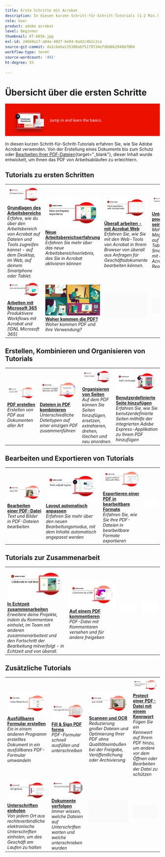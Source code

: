 ```yaml
---
title: Erste Schritte mit Acrobat
description: In diesen kurzen Schritt-für-Schritt-Tutorials (1-2 Min.) erfahren Sie, wie Sie Adobe Acrobat verwenden.
role: User
product: adobe acrobat
level: Beginner
thumbnail: KT-6856.jpg
exl-id: 24660a17-a04e-4937-be94-0a42c4b2c2ca
source-git-commit: da1cbeba135380abf5179734efdb86b294887004
workflow-type: tm+mt
source-wordcount: '491'
ht-degree: 5%

---
```


# Übersicht über die ersten Schritte

![Acrobat - Erste Schritte](../assets/Hero-GettingStarted.png)

In diesen kurzen Schritt-für-Schritt-Tutorials erfahren Sie, wie Sie Adobe Acrobat verwenden. Von der Erstellung eines Dokuments bis zum Schutz oder [Bearbeiten Ihrer PDF-Dateien](https://www.adobe.com/de/acrobat/online/pdf-editor.html){target="_blank"}, dieser Inhalt wurde entwickelt, um Ihnen das PDF von Arbeitsabläufen zu erleichtern.

## Tutorials zu ersten Schritten

<table style="table-layout:fixed">
<tr>
  <td>
    <a href="get-to-know-the-acrobat-dc-interface.md">
      <img alt="Grundlagen des Arbeitsbereichs" src="../assets/Workspace_1280.png" />
    </a>
    <div>
    <a href="get-to-know-the-acrobat-dc-interface.md"><strong>Grundlagen des Arbeitsbereichs</strong></a>
    </div>
    <em>Erfahre, wie du über den Arbeitsbereich von Acrobat auf Dateien und Tools zugreifen kannst - auf dem Desktop, im Web, auf deinem Smartphone oder Tablet.</em>
    <br>
  </td>
  <td>
    <a href="new-workspace.md">
      <img alt="Neue Arbeitsbereichserfahrung" src="../assets/NewWorkspace.png" />
    </a>
    <div>
    <a href="new-workspace.md"><strong>Neue Arbeitsbereichserfahrung</strong></a>
    </div>
    <em>Erfahren Sie mehr über das neue Arbeitsbereichserlebnis, das Sie in Acrobat aktivieren können</em>
    <br>
  </td>
  <td>
    <a href="acrobatweb.md">
      <img alt="Überall arbeiten - mit Acrobat Web" src="../assets/Acrobatweb_1280.png" />
    </a>
    <div>
    <a href="acrobatweb.md"><strong>Überall arbeiten - mit Acrobat Web</strong></a>
    </div>
    <em>Erfahren Sie, wie Sie mit den Web-Tools von Acrobat in Ihrem Browser von überall aus Anfragen für Geschäftsdokumente bearbeiten können.</em>
    <br>
  </td>
  <td>
    <a href="productivity.md">
      <img alt="Unterwegs produktiv sein." src="../assets/Productivity_1280.png" />
    </a>
    <div>
     <a href="productivity.md"><strong>Unterwegs produktiv sein.</strong></a>
    </div>
    <em>Mehr Möglichkeiten auf dem Tablet oder Smartphone mit der Acrobat Reader-App</em>
    <br>
  </td>
</tr>
<tr>
    <td>
      <a href="../integrate/integrate-overview.md#microsoft">
        <img alt="Arbeiten mit Microsoft 365" src="../assets/WorkMicrosoft365_1280.png" />
      </a>
      <div>
      <a href="../integrate/integrate-overview.md#microsoft"><strong>Arbeiten mit Microsoft 365</strong></a>
      </div>
      <em>Produktivere Workflows mit Acrobat und [!DNL Microsoft 365]</em>
      <br>
    </td>
    <td>
      <a href="where-do-pdfs-come-from.md">
        <img alt="Woher kommen die PDF?" src="../assets/WherePDFs.jpg" />
      </a>
      <div>
      <a href="where-do-pdfs-come-from.md"><strong>Woher kommen die PDF?</strong></a>
      </div>
      <em>Woher kommen PDF und ihre Verwendung?</em>
      <br>
    </td>
    <td>
    <img alt="Spacer" src="../assets/Grayspacer.png" />
      <div>
      <br>
    </td>
    <td>
    <img alt="Spacer" src="../assets/Grayspacer.png" />
      <div>
      <br>
    </td>
  </tr>
  </table>

## Erstellen, Kombinieren und Organisieren von Tutorials

<table style="table-layout:fixed">
  <tr>
    <td>
      <a href="create-pdf.md">
        <img alt="PDF-Dateien erstellen" src="../assets/Create.jpg" />
      </a>
      <div>
      <a href="create-pdf.md"><strong>PDF erstellen</strong></a>
      </div>
      <em>Erstellen von PDF aus Dokumenten aller Art</em>
      <br>
    </td>
    <td>
      <a href="combine-to-pdf.md">
        <img alt="Combine Files auf PDF" src="../assets/Combine.jpg" />
      </a>
      <div>
      <a href="combine-to-pdf.md"><strong>Dateien in PDF kombinieren</strong></a>
      </div>
      <em>Unterschiedliche Dateitypen auf einer einzigen PDF zusammenführen</em>
      <br>
    </td>
    <td>
      <a href="organize.md">
        <img alt="Organisieren von Seiten" src="../assets/Organize.png" />
      </a>
      <div>
      <a href="organize.md"><strong>Organisieren von Seiten</strong></a>
      </div>
      <em>Auf dem PDF können Sie Seiten hinzufügen, ersetzen, extrahieren, drehen, löschen und neu anordnen.</em>
      <br>
    </td>
    <td>
      <a href="add-custom-page.md">
        <img alt="Benutzerdefinierte Seite hinzufügen" src="../assets/Custompage.png" />
      </a>
      <div>
      <a href="add-custom-page.md"><strong>Benutzerdefinierte Seite hinzufügen</strong></a>
      </div>
      <em>Erfahren Sie, wie Sie benutzerdefinierte Seiten mithilfe der integrierten Adobe Express-Applikation zu Ihrem PDF hinzufügen</em>
      <br>
    </td>
  </tr>
  </table>

## Bearbeiten und Exportieren von Tutorials

<table style="table-layout:fixed">
  <tr>
    <td>
      <a href="edit-pdf.md">
        <img alt="Bearbeiten einer PDF-Datei" src="../assets/Edit.jpg" />
      </a>
      <div>
      <a href="edit-pdf.md"><strong>Bearbeiten einer PDF-Datei</strong></a>
      </div>
      <em>Text und Bilder in PDF-Dateien bearbeiten</em>
      <br>
    </td>
    <td>
      <a href="auto-adjust-layout.md">
        <img alt="Layout automatisch anpassen" src="../assets/Autoadjust.png" />
      </a>
      <div>
      <a href="auto-adjust-layout.md"><strong>Layout automatisch anpassen</strong></a>
      </div>
      <em>Erfahren Sie mehr über den neuen Bearbeitungsmodus, mit dem Inhalte automatisch angepasst werden</em>
      <br>
    </td>
    <td>
      <a href="export-pdf.md">
        <img alt="Exportieren einer PDF in bearbeitbare Formate" src="../assets/Export.jpg" />
      </a>
      <div>
      <a href="export-pdf.md"><strong>Exportieren einer PDF in bearbeitbare Formate</strong></a>
      </div>
      <em>Erfahren Sie, wie Sie Ihre PDF-Dateien in bearbeitbare Formate exportieren</em>
      <br>
    </td>
    <td>
    <img alt="Spacer" src="../assets/Whitespacer.png" />
      <div>
      <br>
    </td>
  </tr>
  </table>

## Tutorials zur Zusammenarbeit

<table style="table-layout:fixed">
  <tr>
    <td>
      <a href="collaborate.md">
        <img alt="In Echtzeit zusammenarbeiten" src="../assets/Collaborate_1280.png" />
      </a>
      <div>
      <a href="collaborate.md"><strong>In Echtzeit zusammenarbeiten</strong></a>
      </div>
      <em>Erweitere deine Projekte, indem du Kommentare einholst, im Team mit anderen zusammenarbeitest und den Fortschritt der Bearbeitung mitverfolgt - in Echtzeit und von überall.</em>
      <br>
    </td>
    <td>
      <a href="comment-on-pdf-files.md">
        <img alt="Auf einem PDF kommentieren" src="../assets/Comment.jpg" />
      </a>
      <div>
      <a href="comment-on-pdf-files.md"><strong>Auf einem PDF kommentieren</strong></a>
      </div>
      <em>PDF-Datei mit Kommentaren versehen und für andere freigeben</em>
      <br>
    </td>
    <td>
    <img alt="Spacer" src="../assets/Whitespacer.png" />
      <div>
      <br>
    </td>
    <td>
    <img alt="Spacer" src="../assets/Whitespacer.png" />
      <div>
      <br>
    </td>
</tr>
</table>

## Zusätzliche Tutorials

<table style="table-layout:fixed">
<tr>
  <td>
    <a href="create-fillable-forms.md">
      <img alt="Ausfüllbares Formular erstellen" src="../assets/Form_1280.png" />
    </a>
    <div>
    <a href="create-fillable-forms.md"><strong>Ausfüllbares Formular erstellen</strong></a>
    </div>
    <em>Ein in einem anderen Programm erstelltes Dokument in ein ausfüllbares PDF-Formular umwandeln</em>
    <br>
  </td>
  <td>
    <a href="fill-and-sign.md">
      <img alt="PDF-Formular ausfüllen und unterschreiben" src="../assets/FillSign_1280.png" />
    </a>
    <div>
    <a href="fill-and-sign.md"><strong>Fill &amp; Sign PDF forms</strong></a>
    </div>
    <em>PDF-Formular schnell ausfüllen und unterschreiben</em>
    <br>
  </td>
  <td>
    <a href="scan-and-ocr.md">
      <img alt="Scannen und OCR" src="../assets/Scan.jpg" />
    </a>
    <div>
    <a href="scan-and-ocr.md"><strong>Scannen und OCR</strong></a>
    </div>
    <em>Reduzierung großer Dateien und Optimierung Ihrer PDF ohne Qualitätseinbußen bei der Freigabe, Veröffentlichung oder Archivierung</em>
    <br>
  </td>
  <td>
    <a href="password-protect.md">
      <img alt="Protect einer PDF-Datei mit einem Kennwort" src="../assets/Protect.jpg" />
    </a>
    <div>
    <a href="password-protect.md"><strong>Protect einer PDF-Datei mit einem Kennwort</strong></a>
    </div>
    <em>Fügen Sie ein Kennwort auf Ihrem PDF hinzu, um andere vor dem Öffnen oder Bearbeiten der Datei zu schützen</em>
    <br>
  </td>
</tr>
<tr>
  <td>
    <a href="signatures.md">
      <img alt="Unterschriften einholen" src="../assets/Signatures_1280.png" />
    </a>
    <div>
    <a href="signatures.md"><strong>Unterschriften einholen</strong></a>
    </div>
    <em>Von jedem Ort aus rechtsverbindliche elektronische Unterschriften einholen, um das Geschäft am Laufen zu halten</em>
    <br>
  </td>
  <td>
    <a href="track.md">
      <img alt="Dokumente verfolgen" src="../assets/Track_1280.png" />
    </a>
    <div>
    <a href="track.md"><strong>Dokumente verfolgen</strong></a>
    </div>
    <em>Immer wissen, welche Dateien auf Unterschriften warten und welche unterschrieben wurden</em>
    <br>
  </td>
  <td>
   <img alt="Spacer" src="../assets/Grayspacer.png" />
    <div>
    <br>
  </td>
  <td>
   <img alt="Spacer" src="../assets/Grayspacer.png" />
    <div>
    <br>
  </td>
</tr>
</table>
